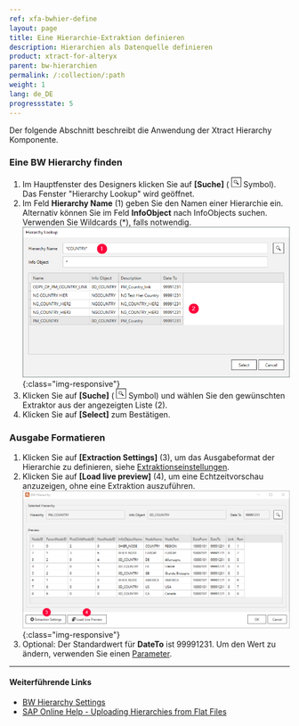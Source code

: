 ```yaml
---
ref: xfa-bwhier-define
layout: page
title: Eine Hierarchie-Extraktion definieren
description: Hierarchien als Datenquelle definieren
product: xtract-for-alteryx
parent: bw-hierarchien
permalink: /:collection/:path
weight: 1
lang: de_DE
progressstate: 5
---
```

Der folgende Abschnitt beschreibt die Anwendung der Xtract Hierarchy Komponente.

### Eine BW Hierarchy finden

1. Im Hauptfenster des Designers klicken Sie auf  **[Suche]** ( ![magnifying-glass](/img/content/icons/magnifying-glass.png) Symbol).  
Das Fenster "Hierarchy Lookup" wird geöffnet.
2. Im Feld **Hierarchy Name** (1) geben Sie den Namen einer Hierarchie ein. Alternativ können Sie im Feld **InfoObject** nach InfoObjects suchen. Verwenden Sie Wildcards (*), falls notwendig.
![Look Up Hierarchy](/img/content/extractors.bwhier/Hierarchy-Search-01.png){:class="img-responsive"}
3. Klicken Sie auf **[Suche]** ( ![magnifying-glass](/img/content/icons/magnifying-glass.png) Symbol) und wählen Sie den gewünschten Extraktor aus der angezeigten Liste (2).
4. Klicken Sie auf **[Select]** zum Bestätigen.


### Ausgabe Formatieren
1. Klicken Sie auf **[Extraction Settings]** (3), um das Ausgabeformat der Hierarchie zu definieren, siehe [Extraktionseinstellungen](./hierarchie-extraktionseinstellungen).
2. Klicken Sie auf **[Load live preview]** (4), um eine Echtzeitvorschau anzuzeigen, ohne eine Extraktion auszuführen.<br>
![Define-Data-Source-Hierarchy](/img/content/extractors.bwhier/Define-Data-Source-Hierarchy.png){:class="img-responsive"}
3. Optional: Der Standardwert für **DateTo** ist 99991231. Um den Wert zu ändern, verwenden Sie einen [Parameter](../parametrisierung).

****
#### Weiterführende Links
- [BW Hierarchy Settings](./hierarchie-extraktionseinstellungen)
- [SAP Online Help - Uploading Hierarchies from Flat Files](https://help.sap.com/saphelp_scm700_ehp02/helpdata/en/fa/e92637c2cbf357e10000009b38f936/frameset.htm)
